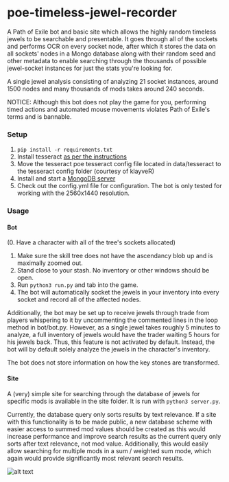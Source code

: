 # poe-timeless-jewel-recorder
A Path of Exile bot and basic site which allows the highly random timeless jewels to be searchable and presentable. It goes through all of the sockets and performs OCR on every socket node, after which it stores the data on all sockets' nodes in a Mongo database along with their random seed and other metadata to enable searching through the thousands of possible jewel-socket instances for just the stats you're looking for.

A single jewel analysis consisting of analyzing 21 socket instances, around 1500 nodes and many thousands of mods takes around 240 seconds.

NOTICE: Although this bot does not play the game for you, performing timed actions and automated mouse movements violates Path of Exile's terms and is bannable.


### Setup
1. `pip install -r requirements.txt`
2. Install tesseract [as per the instructions](https://github.com/UB-Mannheim/tesseract/wiki)
3. Move the tesseract poe tesseract config file located in data/tesseract to the tesseract config folder (courtesy of klayveR)
4. Install and start a [MongoDB server](https://www.mongodb.com/download-center/community)
5. Check out the config.yml file for configuration. The bot is only tested for working with the 2560x1440 resolution.


### Usage
#### Bot
(0. Have a character with all of the tree's sockets allocated)
1. Make sure the skill tree does not have the ascendancy blob up and is maximally zoomed out.
2. Stand close to your stash. No inventory or other windows should be open.
3. Run `python3 run.py` and tab into the game.
4. The bot will automatically socket the jewels in your inventory into every socket and record all of the affected nodes.

Additionally, the bot may be set up to receive jewels through trade from players whispering to it by uncommenting the commented lines in the loop method in bot/bot.py. However, as a single jewel takes roughly 5 minutes to analyze, a full inventory of jewels would have the trader waiting 5 hours for his jewels back. Thus, this feature is not activated by default. Instead, the bot will by default solely analyze the jewels in the character's inventory.

The bot does not store information on how the key stones are transformed.

#### Site
A (very) simple site for searching through the database of jewels for specific mods is available in the site folder. It is run with `python3 server.py`. 

Currently, the database query only sorts results by text relevance. If a site with this functionality is to be made public, a new database scheme with easier access to summed mod values should be created as this would increase performance and improve search results as the current query only sorts after text relevance, not mod value. Additionally, this would easily allow searching for multiple mods in a sum / weighted sum mode, which again would provide significantly most relevant search results.

![alt text](https://github.com/johanahlqvist/poe-timeless-jewel-recorder/blob/master/site_example.png)
